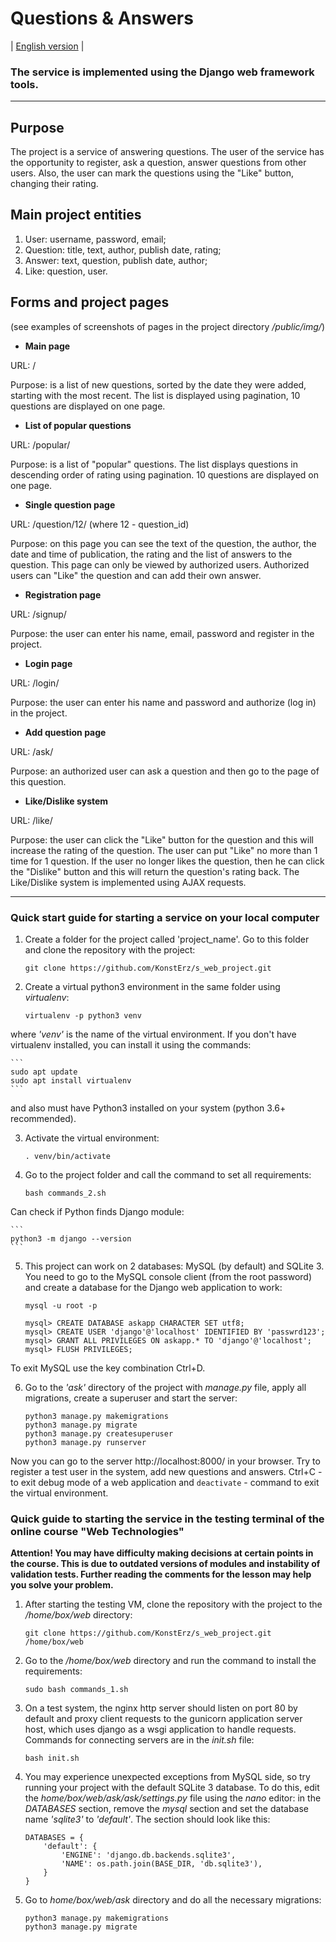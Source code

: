 # Questions & Answers

| [English version](https://github.com/KonstErz/s_web_project/blob/master/README.md) |

### The service is implemented using the Django web framework tools.

---


## Purpose

The project is a service of answering questions. The user of the service has the opportunity to register, ask a question, answer questions from other users. Also, the user can mark the questions using the "Like" button, changing their rating.

## Main project entities

1. User: username, password, email;
2. Question: title, text, author, publish date, rating;
3. Answer: text, question, publish date, author;
4. Like: question, user.

## Forms and project pages

(see examples of screenshots of pages in the project directory */public/img/*)

+ **Main page**

URL: /

Purpose: is a list of new questions, sorted by the date they were added, starting with the most recent. The list is displayed using pagination, 10 questions are displayed on one page.

+ **List of popular questions**

URL: /popular/

Purpose: is a list of "popular" questions. The list displays questions in descending order of rating using pagination. 10 questions are displayed on one page.

+ **Single question page**

URL: /question/12/ (where 12 - question_id)

Purpose: on this page you can see the text of the question, the author, the date and time of publication, the rating and the list of answers to the question. This page can only be viewed by authorized users. Authorized users can "Like" the question and can add their own answer.

+ **Registration page**

URL: /signup/

Purpose: the user can enter his name, email, password and register in the project.

+ **Login page**

URL: /login/

Purpose: the user can enter his name and password and authorize (log in) in the project.

+ **Add question page**

URL: /ask/

Purpose: an authorized user can ask a question and then go to the page of this question.

+ **Like/Dislike system**

URL: /like/

Purpose: the user can click the "Like" button for the question and this will increase the rating of the question. The user can put "Like" no more than 1 time for 1 question. If the user no longer likes the question, then he can click the "Dislike" button and this will return the question's rating back. The Like/Dislike system is implemented using AJAX requests.

---


### Quick start guide for starting a service on your local computer

1. Create a folder for the project called 'project_name'. Go to this folder and clone the repository with the project:

    ```
    git clone https://github.com/KonstErz/s_web_project.git
    ```

2. Create a virtual python3 environment in the same folder using *virtualenv*:

    ```
    virtualenv -p python3 venv
    ```

where *'venv'* is the name of the virtual environment. If you don't have virtualenv installed, you can install it using the commands:

    ```
    sudo apt update
    sudo apt install virtualenv
    ```

and also must have Python3 installed on your system (python 3.6+ recommended).

3. Activate the virtual environment:

    ```
    . venv/bin/activate
    ```

4. Go to the project folder and call the command to set all requirements:

    ```
    bash commands_2.sh
    ```

Can check if Python finds Django module:

    ```
    python3 -m django --version
    ```

5. This project can work on 2 databases: MySQL (by default) and SQLite 3. You need to go to the MySQL console client (from the root password) and create a database for the Django web application to work:

    ```
    mysql -u root -p
    
    mysql> CREATE DATABASE askapp CHARACTER SET utf8;
    mysql> CREATE USER 'django'@'localhost' IDENTIFIED BY 'passwrd123';
    mysql> GRANT ALL PRIVILEGES ON askapp.* TO 'django'@'localhost';
    mysql> FLUSH PRIVILEGES;
    ```

To exit MySQL use the key combination Ctrl+D.

6. Go to the *'ask'* directory of the project with *manage.py* file, apply all migrations, create a superuser and start the server:

    ```
    python3 manage.py makemigrations
    python3 manage.py migrate
    python3 manage.py createsuperuser
    python3 manage.py runserver
    ```

Now you can go to the server http://localhost:8000/ in your browser. Try to register a test user in the system, add new questions and answers. Ctrl+C - to exit debug mode of a web application and `deactivate` - command to exit the virtual environment.

### Quick guide to starting the service in the testing terminal of the online course "Web Technologies"

**Attention! You may have difficulty making decisions at certain points in the course. This is due to outdated versions of modules and instability of validation tests. Further reading the comments for the lesson may help you solve your problem.**

1. After starting the testing VM, clone the repository with the project to the */home/box/web* directory:

    ```
    git clone https://github.com/KonstErz/s_web_project.git /home/box/web
    ```

2. Go to the */home/box/web* directory and run the command to install the requirements:

    ```
    sudo bash commands_1.sh
    ```

3. On a test system, the nginx http server should listen on port 80 by default and proxy client requests to the gunicorn application server host, which uses django as a wsgi application to handle requests. Commands for connecting servers are in the *init.sh* file:

    ```
    bash init.sh
    ```

4. You may experience unexpected exceptions from MySQL side, so try running your project with the default SQLite 3 database. To do this, edit the *home/box/web/ask/ask/settings.py* file using the *nano* editor: in the *DATABASES* section, remove the *mysql* section and set the database name *'sqlite3'* to *'default'*. The section should look like this:

    ```
    DATABASES = {
        'default': {
            'ENGINE': 'django.db.backends.sqlite3',
            'NAME': os.path.join(BASE_DIR, 'db.sqlite3'),
        }
    }
    ```

5. Go to *home/box/web/ask* directory and do all the necessary migrations:

    ```
    python3 manage.py makemigrations
    python3 manage.py migrate
    ```


